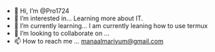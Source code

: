 - 👋 Hi, I’m @Pro1724 
- 👀 I’m interested in... Learning more about IT. 
- 🌱 I’m currently learning... I am currently leaning how to use termux 
- 💞️ I’m looking to collaborate on ...
- 📫 How to reach me ... manaalmariyum@gmail.com 

<!---
Pro1724/Pro1724 is a ✨ special ✨ repository because its `README.md` (this file) appears on your GitHub profile.
You can click the Preview link to take a look at your changes.
--->
